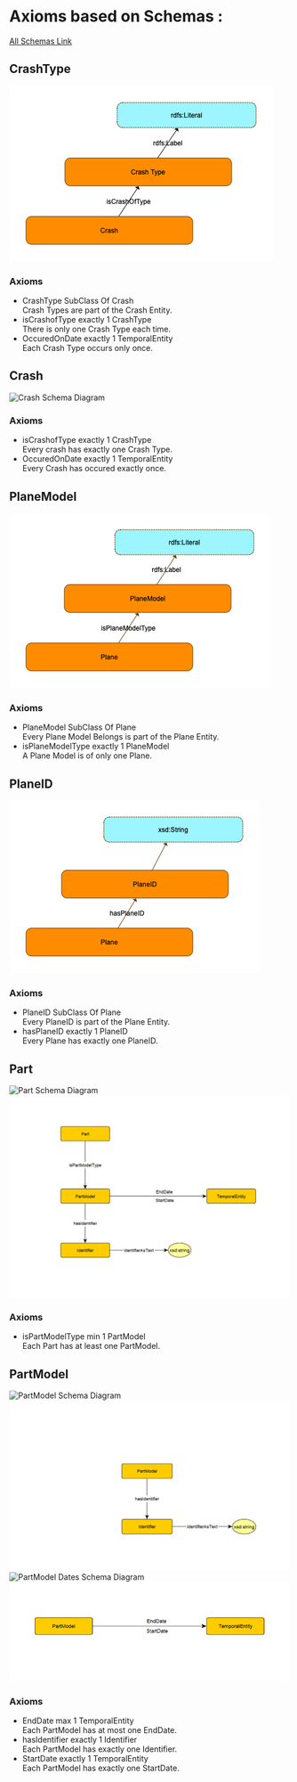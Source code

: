 # Axioms based on Schemas :

[All Schemas Link](https://github.com/cs7810-group3/group3Project/tree/main/schema-diagrams)

## CrashType

 ![CrashType Schema Diagram](../schema-diagrams/CrashType.png)

### Axioms
* CrashType SubClass Of Crash <br />
Crash Types are part of the Crash Entity.
* isCrashofType exactly 1 CrashType <br />
There is only one Crash Type each time.
* OccuredOnDate exactly 1 TemporalEntity<br />
Each Crash Type occurs only once.


## Crash

![Crash Schema Diagram](../schema-diagrams/Crash.png)

### Axioms
* isCrashofType exactly 1 CrashType <br />
Every crash has exactly one Crash Type.
* OccuredOnDate exactly 1 TemporalEntity <br />
Every Crash has occured exactly once.

## PlaneModel

![PlaneModel Schema Diagram](../schema-diagrams/PlaneModel.png)

### Axioms
* PlaneModel SubClass Of Plane <br />
Every Plane Model Belongs is part of the Plane Entity.
* isPlaneModelType exactly 1 PlaneModel <br />
A Plane Model is of only one Plane.

## PlaneID

![PlaneID Schema Diagram](../schema-diagrams/PlaneID.png)


### Axioms
* PlaneID SubClass Of Plane <br />
Every PlaneID is part of the Plane Entity.
* hasPlaneID exactly 1 PlaneID <br />
Every Plane has exactly one PlaneID.



## Part
![Part Schema Diagram](../schema-diagrams/part.graphml)
![Part](../schema-diagrams/part_img.png "Part")
### Axioms
* isPartModelType min 1 PartModel <br />
Each Part has at least one PartModel. 

## PartModel
![PartModel Schema Diagram](../schema-diagrams/part_model.graphml)
![PartModel](../schema-diagrams/part_model_img.png "PartModel")
![PartModel Dates Schema Diagram](../schema-diagrams/start_end_dates.graphml)
![PartModel Dates](../schema-diagrams/start_end_dates_img.png "PartModel Dates")

### Axioms
* EndDate max 1 TemporalEntity <br />
Each PartModel has at most one EndDate.
* hasIdentifier exactly 1 Identifier <br />
Each PartModel has exactly one Identifier. 
* StartDate exactly 1 TemporalEntity <br />
Each PartModel has exactly one StartDate.

